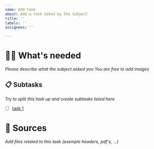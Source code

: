 ```yaml
---
name: Add task
about: Add a task asked by the subject
title: ''
labels: ''
assignees: ''

---
```


# 👮‍♂️ What's needed
*Please describe what the subject asked you*
*You are free to add images*

## 📋 Subtasks
*Try to split this task up and create subtasks listed here*
- [ ] [task 1](https://github.com/epitech-mirroring/Arcade/issues/task-1) 

# 📜 Sources
*Add files related to this task (exemple headers, pdf's, ...)*
